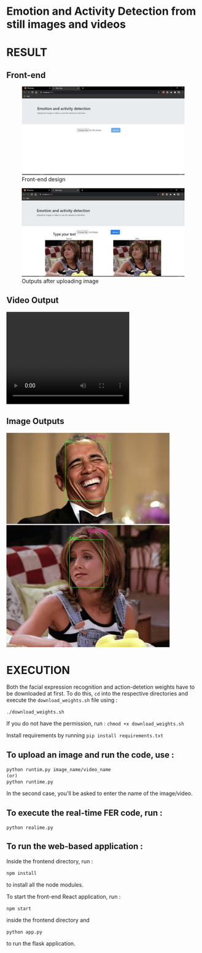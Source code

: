 # Emotion and Activity Detection from still images and videos

# RESULT

## Front-end 

<figure>
    <img src='https://github.com/SurajSubramanian/Emotion-and-Activity-Detection/blob/main/images/frontend1.png' alt='missing' />
    <figcaption>Front-end design</figcaption>
</figure>
<figure>
    <img src='https://github.com/SurajSubramanian/Emotion-and-Activity-Detection/blob/main/images/frontend2.png' alt='missing' />
    <figcaption>Outputs after uploading image</figcaption>
</figure>


## Video Output

<video width="320" height="240" controls>
  <source src="https://drive.google.com/file/d/10fwQ4HK_emfmPkviYwL8QLXVSO2cQUiH/preview" type="video/mp4">
</video>

## Image Outputs

<img src="https://github.com/SurajSubramanian/Emotion-and-Activity-Detection/blob/main/images/laughing.png" width="425"/>

<img src="https://github.com/SurajSubramanian/Emotion-and-Activity-Detection/blob/main/images/emotion-activity.png" width="425"/>

# EXECUTION

Both the facial expression recognition and action-detetion weights have to be downloaded at first. To do this, `cd` into the respective directories and execute the `download_weights.sh` file using : 

```
./download_weights.sh
```

If you do not have the permission, run : `chmod +x download_weights.sh`

Install requirements by running `pip install requirements.txt`

## To upload an image and run the code, use :
```
python runtim.py image_name/video_name
(or)
python runtime.py
```

In the second case, you'll be asked to enter the name of the image/video.

## To execute the real-time FER code, run :

```
python realime.py
```

## To run the web-based application :

Inside the frontend directory, run :
```
npm install
```
to install all the node modules.

To start the front-end React application, run :
```
npm start
```
inside the frontend directory and 
```
python app.py
```
to run the flask application.
